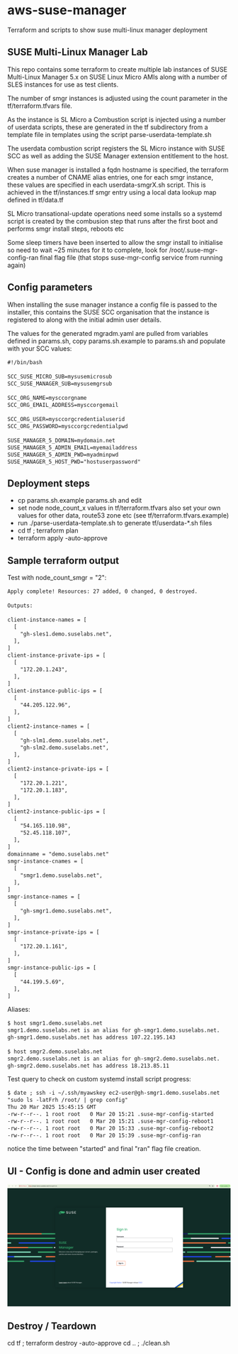 # aws-suse-manager
Terraform and scripts to show suse multi-linux manager deployment

## SUSE Multi-Linux Manager Lab
This repo contains some terraform to create multiple lab instances of SUSE Multi-Linux Manager 5.x on SUSE Linux Micro AMIs along with a number of SLES instances for use as test clients.  

The number of smgr instances is adjusted using the count parameter in the tf/terraform.tfvars file.  

As the instance is SL Micro a Combustion script is injected using a number of userdata scripts, these are generated in the tf subdirectory from a template file in templates using the script parse-userdata-template.sh  

The userdata combustion script registers the SL Micro instance with SUSE SCC as well as adding the SUSE Manager extension entitlement to the host.  

When suse manager is installed a fqdn hostname is specified, the terraform creates a number of CNAME alias entries, one for each smgr instance, these values are specified in each userdata-smgrX.sh script.  This is achieved in the tf/instances.tf smgr entry using a local data lookup map defined in tf/data.tf  

SL Micro transational-update operations need some installs so a systemd script is created by the combusion step that runs after the first boot and performs smgr install steps, reboots etc  

Some sleep timers have been inserted to allow the smgr install to initialise so need to wait ~25 minutes for it to complete, look for /root/.suse-mgr-config-ran final flag file (that stops suse-mgr-config service from running again)  

## Config parameters
When installing the suse manager instance a config file is passed to the installer, this contains the SUSE SCC organisation that the instance is registered to along with the initial admin user details.

The values for the generated mgradm.yaml are pulled from variables defined in params.sh, copy params.sh.example to params.sh and populate with your SCC values:  

```
#!/bin/bash

SCC_SUSE_MICRO_SUB=mysusemicrosub
SCC_SUSE_MANAGER_SUB=mysusemgrsub

SCC_ORG_NAME=mysccorgname
SCC_ORG_EMAIL_ADDRESS=mysccorgemail

SCC_ORG_USER=mysccorgcredentialuserid
SCC_ORG_PASSWORD=mysccorgcredentialpwd

SUSE_MANAGER_5_DOMAIN=mydomain.net
SUSE_MANAGER_5_ADMIN_EMAIL=myemailaddress
SUSE_MANAGER_5_ADMIN_PWD=myadminpwd
SUSE_MANAGER_5_HOST_PWD="hostuserpassword"
```

## Deployment steps
- cp params.sh.example params.sh and edit
- set node node_count_x values in tf/terraform.tfvars also set your own values for other data, route53 zone etc (see tf/terraform.tfvars.example)
- run ./parse-userdata-template.sh to generate tf/userdata-*.sh files
- cd tf ; terraform plan
- terraform apply -auto-approve

## Sample terraform output
Test with node_count_smgr = "2":  
```
Apply complete! Resources: 27 added, 0 changed, 0 destroyed.

Outputs:

client-instance-names = [
  [
    "gh-sles1.demo.suselabs.net",
  ],
]
client-instance-private-ips = [
  [
    "172.20.1.243",
  ],
]
client-instance-public-ips = [
  [
    "44.205.122.96",
  ],
]
client2-instance-names = [
  [
    "gh-slm1.demo.suselabs.net",
    "gh-slm2.demo.suselabs.net",
  ],
]
client2-instance-private-ips = [
  [
    "172.20.1.221",
    "172.20.1.183",
  ],
]
client2-instance-public-ips = [
  [
    "54.165.110.98",
    "52.45.118.107",
  ],
]
domainname = "demo.suselabs.net"
smgr-instance-cnames = [
  [
    "smgr1.demo.suselabs.net",
  ],
]
smgr-instance-names = [
  [
    "gh-smgr1.demo.suselabs.net",
  ],
]
smgr-instance-private-ips = [
  [
    "172.20.1.161",
  ],
]
smgr-instance-public-ips = [
  [
    "44.199.5.69",
  ],
]
```

Aliases:  
```
$ host smgr1.demo.suselabs.net
smgr1.demo.suselabs.net is an alias for gh-smgr1.demo.suselabs.net.
gh-smgr1.demo.suselabs.net has address 107.22.195.143

$ host smgr2.demo.suselabs.net
smgr2.demo.suselabs.net is an alias for gh-smgr2.demo.suselabs.net.
gh-smgr2.demo.suselabs.net has address 18.213.85.11
```

Test query to check on custom systemd install script progress:  
```
$ date ; ssh -i ~/.ssh/myawskey ec2-user@gh-smgr1.demo.suselabs.net "sudo ls -latFrh /root/ | grep config"
Thu 20 Mar 2025 15:45:15 GMT
-rw-r--r--. 1 root root   0 Mar 20 15:21 .suse-mgr-config-started
-rw-r--r--. 1 root root   0 Mar 20 15:21 .suse-mgr-config-reboot1
-rw-r--r--. 1 root root   0 Mar 20 15:33 .suse-mgr-config-reboot2
-rw-r--r--. 1 root root   0 Mar 20 15:39 .suse-mgr-config-ran
```
notice the time between "started" and final "ran" flag file creation.

## UI - Config is done and admin user created

![smgr-login](./assets/suse-mgr-login-screen.png)
  
  
## Destroy / Teardown 
cd tf ; terraform destroy -auto-approve
cd .. ; ./clean.sh
  



